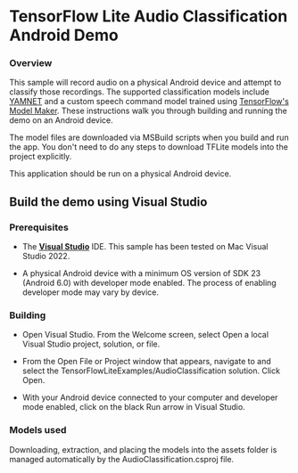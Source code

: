 # TensorFlow Lite Audio Classification Android Demo

### Overview

This sample will record audio on a physical Android device and attempt to
classify those recordings. The supported classification models include
[YAMNET](https://tfhub.dev/google/lite-model/yamnet/classification/tflite/1) and
a custom speech command model trained using
[TensorFlow's Model Maker](https://www.tensorflow.org/lite/models/modify/model_maker/speech_recognition).
These instructions walk you through building and running the demo on an Android
device.

The model files are downloaded via MSBuild scripts when you build and run the
app. You don't need to do any steps to download TFLite models into the project
explicitly.

This application should be run on a physical Android device.

## Build the demo using Visual Studio

### Prerequisites

*   The **[Visual Studio](https://visualstudio.microsoft.com/vs/mac/)**
    IDE. This sample has been tested on Mac Visual Studio 2022.

*   A physical Android device with a minimum OS version of SDK 23 (Android 6.0)
    with developer mode enabled. The process of enabling developer mode may vary
    by device.

### Building

*   Open Visual Studio. From the Welcome screen, select Open a local
    Visual Studio project, solution, or file.

*   From the Open File or Project window that appears, navigate to and select
    the TensorFlowLiteExamples/AudioClassification
    solution. Click Open.

*   With your Android device connected to your computer and developer mode
    enabled, click on the black Run arrow in Visual Studio.

### Models used

Downloading, extraction, and placing the models into the assets folder is
managed automatically by the AudioClassification.csproj file.
